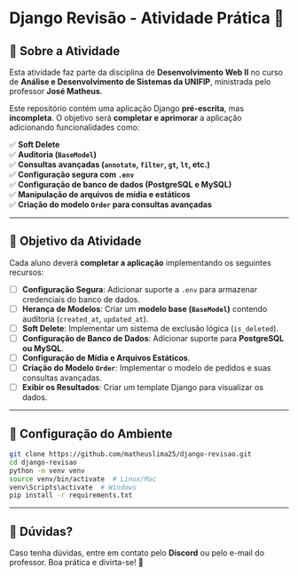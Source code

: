 # Django Revisão - Atividade Prática 🚀

## 📌 **Sobre a Atividade**

Esta atividade faz parte da disciplina de **Desenvolvimento Web II** no curso de **Análise e Desenvolvimento de Sistemas da UNIFIP**, ministrada pelo professor **José Matheus**.

Este repositório contém uma aplicação Django **pré-escrita**, mas **incompleta**. O objetivo será **completar e aprimorar** a aplicação adicionando funcionalidades como:

✅ **Soft Delete**  
✅ **Auditoria (`BaseModel`)**  
✅ **Consultas avançadas (`annotate`, `filter`, `gt`, `lt`, etc.)**  
✅ **Configuração segura com `.env`**  
✅ **Configuração de banco de dados (PostgreSQL e MySQL)**  
✅ **Manipulação de arquivos de mídia e estáticos**  
✅ **Criação do modelo `Order` para consultas avançadas**

---

## 🎯 Objetivo da Atividade

Cada aluno deverá **completar a aplicação** implementando os seguintes recursos:

- [ ] **Configuração Segura**: Adicionar suporte a `.env` para armazenar credenciais do banco de dados.
- [ ] **Herança de Modelos**: Criar um **modelo base (`BaseModel`)** contendo auditoria (`created_at`, `updated_at`).
- [ ] **Soft Delete**: Implementar um sistema de exclusão lógica (`is_deleted`).
- [ ] **Configuração de Banco de Dados**: Adicionar suporte para **PostgreSQL ou MySQL**.
- [ ] **Configuração de Mídia e Arquivos Estáticos**.
- [ ] **Criação do Modelo `Order`**: Implementar o modelo de pedidos e suas consultas avançadas.
- [ ] **Exibir os Resultados**: Criar um template Django para visualizar os dados.

---

## 🔧 Configuração do Ambiente

```sh
git clone https://github.com/matheuslima25/django-revisao.git
cd django-revisao
python -m venv venv
source venv/bin/activate  # Linux/Mac
venv\Scripts\activate  # Windows
pip install -r requirements.txt
```

---

## 🤝 **Dúvidas?**

Caso tenha dúvidas, entre em contato pelo **Discord** ou pelo e-mail do professor. Boa prática e divirta-se! 🚀
